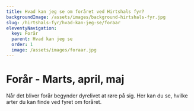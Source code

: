 ```yaml
---
title: Hvad kan jeg se om foråret ved Hirtshals fyr?
backgroundImage: /assets/images/background-hirtshals-fyr.jpg
slug: /hirtshals-fyr/hvad-kan-jeg-se/foraar
eleventyNavigation:
  key: Forår
  parent: Hvad kan jeg se
  order: 1
  image: /assets/images/foraar.jpg
---
```

# Forår - Marts, april, maj

Når det bliver forår begynder dyrelivet at røre på sig. Her kan du se, hvilke arter du kan finde ved fyret om foråret.
